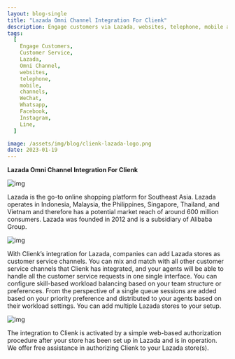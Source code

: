 ```yaml
---
layout: blog-single
title: "Lazada Omni Channel Integration For Clienk"
description: Engage customers via Lazada, websites, telephone, mobile apps, social media channels like WeChat, Whatsapp, Facebook, Instagram and many other popular messaging apps.
tags:
  [
    Engage Customers,
    Customer Service,
    Lazada,
    Omni Channel,
    websites,
    telephone,
    mobile,
    channels,
    WeChat,
    Whatsapp,
    Facebook,
    Instagram,
    Line,
  ]

image: /assets/img/blog/clienk-lazada-logo.png
date: 2023-01-19
---
```


**Lazada Omni Channel Integration For Clienk**

![img](/assets/img/blog/clienk-lazada-logo.png)

Lazada is the go-to online shopping platform for Southeast Asia. Lazada operates in Indonesia, Malaysia, the Philippines, Singapore, Thailand, and Vietnam and therefore has a potential market reach of around 600 million consumers. Lazada was founded in 2012 and is a subsidiary of Alibaba Group.

![img](/assets/img/blog/lazada-clienk-new-session.png)

With Clienk’s integration for Lazada, companies can add Lazada stores as customer service channels. You can mix and match with all other customer service channels that Clienk has integrated, and your agents will be able to handle all the customer service requests in one single interface. You can configure skill-based workload balancing based on your team structure or preferences. From the perspective of a single queue sessions are added based on your priority preference and distributed to your agents based on their workload settings. You can add multiple Lazada stores to your setup.

![img](/assets/img/blog/lazada-agent-clienk.png)

The integration to Clienk is activated by a simple web-based authorization procedure after your store has been set up in Lazada and is in operation. We offer free assistance in authorizing Clienk to your Lazada store(s). 

